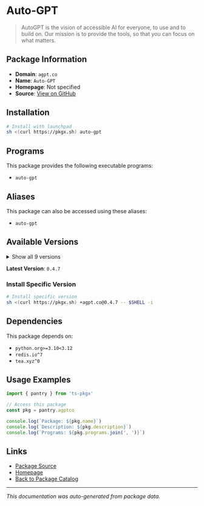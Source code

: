 # Auto-GPT

> AutoGPT is the vision of accessible AI for everyone, to use and to build on. Our mission is to provide the tools, so that you can focus on what matters.

## Package Information

- **Domain**: `agpt.co`
- **Name**: `Auto-GPT`
- **Homepage**: Not specified
- **Source**: [View on GitHub](https://github.com/pkgxdev/pantry/tree/main/projects/agpt.co/package.yml)

## Installation

```bash
# Install with launchpad
sh <(curl https://pkgx.sh) auto-gpt
```

## Programs

This package provides the following executable programs:

- `auto-gpt`

## Aliases

This package can also be accessed using these aliases:

- `auto-gpt`

## Available Versions

<details>
<summary>Show all 9 versions</summary>

- `0.4.7`, `0.4.6`, `0.4.5`, `0.4.4`, `0.4.3`
- `0.4.2`, `0.4.0`, `0.3.1`, `0.3.0`

</details>

**Latest Version**: `0.4.7`

### Install Specific Version

```bash
# Install specific version
sh <(curl https://pkgx.sh) +agpt.co@0.4.7 -- $SHELL -i
```

## Dependencies

This package depends on:

- `python.org>=3.10<3.12`
- `redis.io^7`
- `tea.xyz^0`

## Usage Examples

```typescript
import { pantry } from 'ts-pkgx'

// Access this package
const pkg = pantry.agptco

console.log(`Package: ${pkg.name}`)
console.log(`Description: ${pkg.description}`)
console.log(`Programs: ${pkg.programs.join(', ')}`)
```

## Links

- [Package Source](https://github.com/pkgxdev/pantry/tree/main/projects/agpt.co/package.yml)
- [Homepage](#)
- [Back to Package Catalog](../package-catalog.md)

---

*This documentation was auto-generated from package data.*
